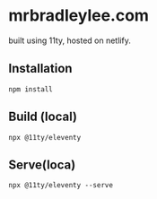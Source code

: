 # mrbradleylee.com

built using 11ty, hosted on netlify.

## Installation

```
npm install
```

## Build (local)

```
npx @11ty/eleventy
```

## Serve(loca)

```
npx @11ty/eleventy --serve
```
